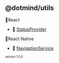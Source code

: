 ## @dotmind/utils

📁React

* 📄 [StatusProvider](react/StatusProvider/README.md)



📁React Native

* 📄 [NavigationService](react-native/NavigationService/README.md)

<sub><sup>version 1.0.0</sup></sub>
